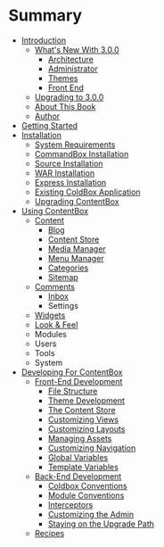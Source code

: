 # Summary

* [Introduction](README.md)
   * [What's New With 3.0.0](introduction/whats_new.md)
       * [Architecture](introduction/whats_new_3_0_0/architecture.md)
       * [Administrator](introduction/whats_new_3_0_0/administrator.md)
       * [Themes](introduction/whats_new_3_0_0/themes.md)
       * [Front End](introduction/whats_new_3_0_0/front_end.md)
   * [Upgrading to 3.0.0](introduction/upgrading.md)
   * [About This Book](introduction/about_this_book.md)
   * [Author](introduction/author.md)
* [Getting Started](getting_started/index.md)
* [Installation](installation/index.md)
   * [System Requirements](installation/system_requirements.md)
   * [CommandBox Installation](installation/commandbox_installation.md)
   * [Source Installation](installation/source_installation.md)
   * [WAR Installation](installation/war_installation.md)
   * [Express Installation](installation/express_installation.md)
   * [Existing ColdBox Application](installation/existing_coldbox_application.md)
   * [Upgrading ContentBox](installation/upgrading_contentbox.md)
* [Using ContentBox](using/README.md)
   * [Content](using/content/index.md)
       * [Blog](using/content/blog.md)
       * [Content Store](using/managers/contentstore.md)
       * [Media Manager](using/content/media-manager.md)
       * [Menu Manager](using/content/menu-manager.md)
       * [Categories](using/content/categories.md)
       * [Sitemap](using/content/sitemap.md)
   * [Comments](using/comments/index.md)
       * [Inbox](using/comments/inbox.md)
       * Settings
   * [Widgets](using/managers/widgets.md)
   * [Look & Feel](using/using/look_&_feel.md)
   * Modules
   * Users
   * Tools
   * System
* [Developing For ContentBox](developing/README.md)
   * [Front-End Development](developing/front_end/README.md)
       * [File Structure](developing/front_end/files.md)
       * [Theme Development](developing/themes/README.md)
       * [The Content Store](developing/front_end/contentstore.md)
       * [Customizing Views](developing/front_end/views.md)
       * [Customizing Layouts](developing/front_end/layouts.md)
       * [Managing Assets](developing/front_end/assets.md)
       * [Customizing Navigation](developing/front_end/navigation.md)
       * [Global Variables](developing/globals.md)
       * [Template Variables](developing/front_end/templateVars.md)
   * [Back-End Development](developing/back_end/readme.md)
       * [Coldbox Conventions](developing/back_end/coldbox.md)
       * [Module Conventions](developing/back_end/modules.md)
       * [Interceptors](developing/back_end/interceptors.md)
       * [Customizing the Admin](developing/back_end/admin.md)
       * [Staying on the Upgrade Path](developing/back_end/upgrades.md)
   * [Recipes](recipes/index.md)

